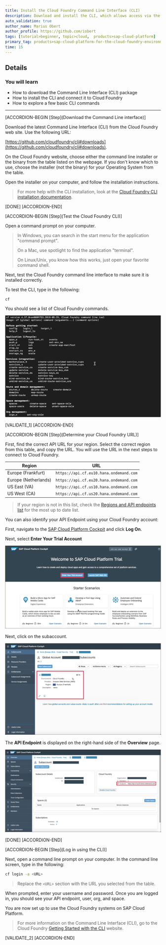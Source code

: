 ```yaml
---
title: Install the Cloud Foundry Command Line Interface (CLI)
description: Download and install the CLI, which allows access via the command line.
auto_validation: true
author_name: Marius Obert
author_profile: https://github.com/iobert
tags: [tutorial>beginner, topic>cloud,  products>sap-cloud-platform]
primary_tag: products>sap-cloud-platform-for-the-cloud-foundry-environment
time: 15
---
```


## Details
### You will learn  
 - How to download the Command Line Interface (CLI) package
 - How to install the CLI and connect it to Cloud Foundry
 - How to explore a few basic CLI commands

---

[ACCORDION-BEGIN [Step](Download the Command Line interface)]

Download the latest Command Line Interface (CLI) from the Cloud Foundry web site.  Use the following URL:  

[https://github.com/cloudfoundry/cli#downloads](https://github.com/cloudfoundry/cli#downloads).

On the Cloud Foundry website, choose either the command line installer or the binary from the table listed on the webpage. If you don't know which to use, choose the installer (not the binary) for your Operating System from the table.

Open the installer on your computer, and follow the installation instructions.

> For more help with the CLI installation, look at the [Cloud Foundry CLI installation documentation](http://docs.cloudfoundry.org/cf-cli/install-go-cli.html).

[DONE]
[ACCORDION-END]

[ACCORDION-BEGIN [Step](Test the Cloud Foundry CLI)]

Open a command prompt on your computer.  

> In Windows, you can search in the start menu for the application "command prompt".  
>
> On a Mac, use spotlight to find the application "terminal".
>
> On Linux/Unix, you know how this works, just open your favorite command shell.

Next, test the Cloud Foundry command line interface to make sure it is installed correctly.

To test the CLI, type in the following:

    cf

You should see a list of Cloud Foundry commands.

![Cloud Foundry list of Commands](cfhelp.png)

[VALIDATE_1]
[ACCORDION-END]

[ACCORDION-BEGIN [Step](Determine your Cloud Foundry URL)]

First, find the correct API URL for your region.  Select the correct region from this table, and copy the URL.  You will use the URL in the next steps to connect to Cloud Foundry.  

| Region                                          | URL                                         |
| ----------------------------------------------- | ---------------------------------------     |
| Europe (Frankfurt)        | `https://api.cf.eu10.hana.ondemand.com`     |
| Europe (Netherlands)  | `https://api.cf.eu20.hana.ondemand.com`     |
| US East (VA)               | `https://api.cf.us10.hana.ondemand.com`     |
| US West (CA)        | `https://api.cf.us20.hana.ondemand.com`     |

> If your region is not in this list, check the [Regions and API endpoints list](https://help.sap.com/viewer/65de2977205c403bbc107264b8eccf4b/Cloud/en-US/350356d1dc314d3199dca15bd2ab9b0e.html#loiof344a57233d34199b2123b9620d0bb41) for the most up to date list.

You can also identify your API Endpoint using your Cloud Foundry account:

First, navigate to the [SAP Cloud Platform Cockpit](https://hanatrial.ondemand.com) and click **Log On**.

Next, select **Enter Your Trial Account**

![entertrial](entertrial.png)

Next, click on the subaccount.

![subaccount](subaccount.png)

The **API Endpoint** is displayed on the right-hand side of the **Overview** page.

![endpoint](endpoint.png)

[DONE]
[ACCORDION-END]

[ACCORDION-BEGIN [Step](Log in using the CLI)]

Next, open a command line prompt on your computer.  In the command line screen, type in the following:

```bash
cf login -a <URL>
```
> Replace the `<URL>` section with the URL you selected from the table.

When prompted, enter your username and password.  Once you are logged in, you should see your API endpoint, user, org, and space.

You are now set up to use the Cloud Foundry systems on SAP Cloud Platform.

> For more information on the Command Line Interface (CLI), go to the Cloud Foundry [Getting Started with the CLI](http://docs.cloudfoundry.org/cf-cli/getting-started.html) website.

[VALIDATE_2]
[ACCORDION-END]
